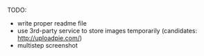 TODO: 
- write proper readme file
- use 3rd-party service to store images temporarily (candidates: http://uploadpie.com/)
- multistep screenshot
